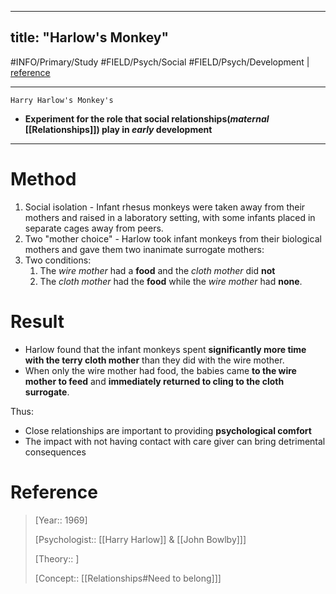 
---
title: "Harlow's Monkey"
---


#INFO/Primary/Study #FIELD/Psych/Social #FIELD/Psych/Development | [reference](https://en.wikipedia.org/wiki/Harry_Harlow)

---

`Harry Harlow's Monkey's`
- **Experiment for the role that social relationships(*maternal* [[Relationships]]) play in *early* development**

---


# Method

1. Social isolation -  Infant rhesus monkeys were taken away from their mothers and raised in a laboratory setting, with some infants placed in separate cages away from peers.
2. Two "mother choice" - Harlow took infant monkeys from their biological mothers and gave them two inanimate surrogate mothers:
3. Two conditions: 
    1. The *wire mother* had a **food** and the *cloth mother* did **not**
    2. The *cloth mother* had the **food** while the *wire mother* had **none**.

# Result

- Harlow found that the infant monkeys spent **significantly more time with the terry cloth mother** than they did with the wire mother. 
- When only the wire mother had food, the babies came **to the wire mother to feed** and **immediately returned to cling to the cloth surrogate**.

Thus:
- Close relationships are important to providing **psychological comfort**
- The impact with not having contact with care giver can bring detrimental consequences 


# Reference

> [Year:: 1969]
> 
> [Psychologist:: [[Harry Harlow]] & [[John Bowlby]]]
> 
> [Theory:: ]
> 
> [Concept:: [[Relationships#Need to belong]]]


